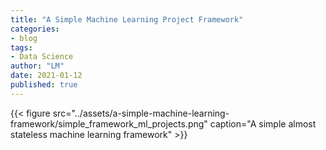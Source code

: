 ```yaml
---
title: "A Simple Machine Learning Project Framework"
categories:
- blog
tags:
- Data Science
author: "LM"
date: 2021-01-12
published: true
---
```




{{< figure src="../assets/a-simple-machine-learning-framework/simple_framework_ml_projects.png" caption="A simple almost stateless machine learning framework" >}}

